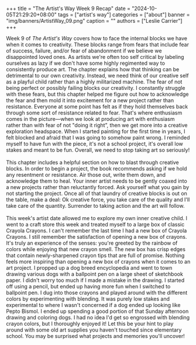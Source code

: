 +++
title = "The Artist's Way Week 9 Recap"
date = "2024-10-05T21:29:20+08:00"
tags = ["artist's way"]
categories = ["about"]
banner = "img/banners/ArtistWay_09.png"
caption = ""
authors = ["Leslie Carrier"]
+++

Week 9 of <span style="font-style:italic;">The Artist's Way</span> covers how to face the internal blocks we have when it comes to creativity. These blocks range from fears that include fear of success, failure, and/or fear of abandonment if we believe we disappointed loved ones. As artists we're often too self critical by labeling ourselves as lazy if we don't have some highly regimented way to consistently produce art. The chapter explains how that thinking can be detrimental to our own creativity. Instead, we need think of our creative self as a playful child rather than a highly militarized machine. The fear of not being perfect or possibly failing blocks our creativity. I constantly struggle with these fears, but this chapter helped me figure out how to acknowledge the fear and then mold it into excitement for a new project rather than resistance. Everyone at some point has felt as if they hold themselves back through some sort of resistance related to fear. That's where enthusiasm comes in the picture&mdash;when we look at producing art with enthusiasm rather than with fear of not "doing it right”, then we get more into a  creative exploration headspace. When I started painting for the first time in years, I felt blocked and afraid that I was going to somehow paint wrong. I reminded myself to have fun with the piece, it's not a school project, it's overall low stakes and meant to be fun. Overall, we need to stop taking art so seriously!
<br><br>
This chapter includes a helpful section on how to blast through creative blocks. In order to begin a project, the book recommends asking if we hold any resentment or resistance. Air those out, write them down, and acknowledge them to heal. Your inner artist needs to be gently coaxed into a new projects rather than reluctantly forced. Ask yourself what you gain by not starting the project. Once all of that laundry of creative blocks is out on the table, make a deal: Ok creative force, you take care of the quality and I'll take care of the quantity. Surrender to taking action and the art will follow.
<br><br>
This week's artist date allowed me to explore my own inner creative child. I went to a craft store this week and treated myself to a large box of classic Crayola Crayons. I can't remember the last time I had a new box of Crayola Crayons. I still remember the satisfaction of opening a new box of crayons. It's truly an experience of the senses: you're greeted by the rainbow of colors while enjoying that new crayon smell. The new box has crisp edges that contain newly-sharpened crayon tips that are full of promise. Nothing feels more inspiring than opening a new box of crayons when it comes to an art project. I propped up a dog breed encyclopedia and went to town drawing various dogs with a ballpoint pen on a large sheet of sketchbook paper. I didn't worry too much if I made a mistake in the drawing. I started off using a pencil, but ended up having more fun when I switched to ballpoint pen. I dug into those crayons and played around with the different colors by experimenting with blending. It was purely low stakes and experimental to where I wasn't concerned if a dog ended up looking like Pepto Bismol. I ended up spending a good portion of that Sunday afternoon drawing and coloring dogs. I had no idea I'd get so engrossed with blending crayon colors, but I thoroughly enjoyed it! Let this be your hint to play around with some old art supplies you haven't touched since elementary school. You may be surprised what projects and memories you'll uncover! 